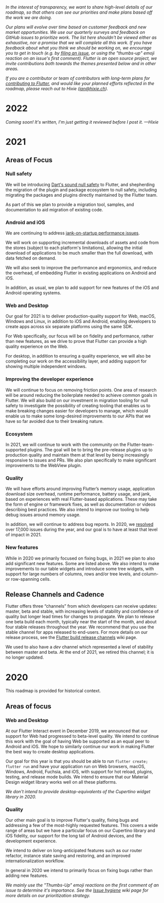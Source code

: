 _In the interest of transparency, we want to share high-level details of our roadmap, so that others can see our priorities and make plans based off the work we are doing._

_Our plans will evolve over time based on customer feedback and new market opportunities. We use our quarterly surveys and feedback on GitHub issues to prioritize work. The list here shouldn't be viewed either as exhaustive, nor a promise that we will complete all this work. If you have feedback about what you think we should be working on, we encourage you to get in touch (e.g. by [filing an issue](https://github.com/flutter/flutter/issues/new/choose), or using the "thumbs-up" emoji reaction on an issue's first comment). Flutter is an open source project, we invite contributions both towards the themes presented below and in other areas._

_If you are a contributor or team of contributors with long-term plans for [contributing to Flutter](https://github.com/flutter/flutter/blob/master/CONTRIBUTING.md), and would like your planned efforts reflected in the roadmap, please reach out to Hixie (ian@hixie.ch)._

# 2022

_Coming soon! It's written, I'm just getting it reviewed before I post it. —Hixie_

# 2021

## Areas of Focus

### Null safety

We will be introducing [Dart's sound null safety](https://dart.dev/null-safety) to Flutter, and shepherding the migration of the plugin and package ecosystem to null safety, including migrating the packages and plugins directly maintained by the Flutter team.

As part of this we plan to provide a migration tool, samples, and documentation to aid migration of existing code.

### Android and iOS

We are continuing to address [jank-on-startup performance issues](https://github.com/flutter/flutter/projects/188).

We will work on supporting incremental downloads of assets and code from the stores (subject to each platform's limitations), allowing the initial download of applications to be much smaller than the full download, with data fetched on demand.

We will also seek to improve the performance and ergonomics, and reduce the overhead, of embedding Flutter in existing applications on Android and iOS.

In addition, as usual, we plan to add support for new features of the iOS and Android operating systems.

### Web and Desktop

Our goal for 2021 is to deliver production-quality support for Web, macOS, Windows and Linux, in addition to iOS and Android, enabling developers to create apps across six separate platforms using the same SDK.

For Web specifically, our focus will be on fidelity and performance, rather than new features, as we drive to prove that Flutter can provide a high quality experience on the Web.

For desktop, in addition to ensuring a quality experience, we will also be completing our work on the accessibility layer, and adding support for showing multiple independent windows.

### Improving the developer experience

We will continue to focus on removing friction points. One area of research will be around reducing the boilerplate needed to achieve common goals in Flutter. We will also build on our investment in migration tooling for null safety to investigate the possibility of creating tooling that enables us to make breaking changes easier for developers to manage, which would enable us to make some long-desired improvements to our APIs that we have so far avoided due to their breaking nature.

### Ecosystem

In 2021, we will continue to work with the community on the Flutter-team-supported plugins. The goal will be to bring the pre-release plugins up to production quality and maintain them at that level by being increasingly responsive to issues and PRs.
We also plan specifically to make significant improvements to the WebView plugin.

### Quality

We will have efforts around improving Flutter’s memory usage, application download size overhead, runtime performance, battery usage, and jank, based on experiences with real Flutter-based applications. These may take the form of engine or framework fixes, as well as documentation or videos describing best practices. We also intend to improve our tooling to help debug issues around memory usage.

In addition, we will continue to address bug reports. In 2020, we [resolved](https://github.com/issues?q=is%3Aissue+closed%3A2020+is%3Aclosed+user%3Aflutter) over 17,000 issues during the year, and our goal is to have at least that level of impact in 2021.

### New features

While in 2020 we primarily focused on fixing bugs, in 2021 we plan to also add significant new features. Some are listed above. We also intend to make improvements to our table widgets and introduce some tree widgets, with support for large numbers of columns, rows and/or tree levels, and column- or row-spanning cells.

## Release Channels and Cadence

Flutter offers three “channels” from which developers can receive updates: master, beta and stable, with increasing levels of stability and confidence of quality but longer lead times for changes to propagate. We plan to release one beta build each month, typically near the start of the month, and about four stable releases throughout the year. We recommend that you use the stable channel for apps released to end-users. For more details on our release process, see the [Flutter build release channels](https://github.com/flutter/flutter/wiki/Flutter-build-release-channels) wiki page.

We used to also have a _dev_ channel which represented a level of stability between master and beta. At the end of 2021, we retired this channel; it is no longer updated.

# 2020

This roadmap is provided for historical context.

## Areas of focus

### Web and Desktop

At our Flutter Interact event in December 2019, we announced that our support for Web had progressed to beta-level quality. We intend to continue this work with the goal of having Web be supported as an equal peer to Android and iOS. We hope to similarly continue our work in making Flutter the best way to create desktop applications.

Our goal for this year is that you should be able to run `flutter create; flutter run` and have your application run on Web browsers, macOS, Windows, Android, Fuchsia, and iOS, with support for hot reload, plugins, testing, and release mode builds. We intend to ensure that our Material Design widget library works well on all these platforms.

_We don't intend to provide desktop-equivalents of the Cupertino widget library in 2020._

### Quality 

Our other main goal is to improve Flutter's quality, fixing bugs and addressing a few of the most-highly requested features. This covers a wide range of areas but we have a particular focus on our Cupertino library and iOS fidelity, our support for the long tail of Android devices, and the development experience.

We intend to deliver on long-anticipated features such as our router refactor, instance state saving and restoring, and an improved internationalization workflow.

In general in 2020 we intend to primarily focus on fixing bugs rather than adding new features.

_We mainly use the "Thumbs-Up" emoji reactions on the first comment of an issue to determine it's importance. See the [Issue hygiene](https://github.com/flutter/flutter/wiki/Issue-hygiene) wiki page for more details on our prioritization strategy._
